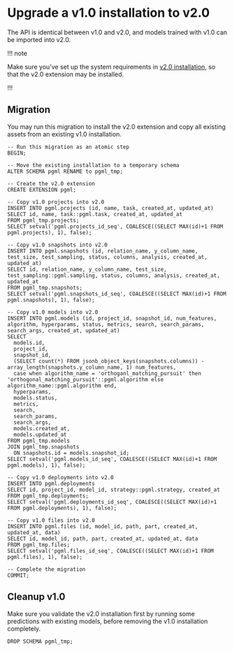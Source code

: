 
# Upgrade a v1.0 installation to v2.0

The API is identical between v1.0 and v2.0, and models trained with v1.0 can be imported into v2.0. 

!!! note

Make sure you've set up the system requirements in [v2.0 installation](/docs/guides/setup/v2/installation/), so that the v2.0 extension may be installed.

!!!

## Migration
You may run this migration to install the v2.0 extension and copy all existing assets from an existing v1.0 installation.

```postgresql
-- Run this migration as an atomic step
BEGIN;

-- Move the existing installation to a temporary schema
ALTER SCHEMA pgml RENAME to pgml_tmp;

-- Create the v2.0 extension
CREATE EXTENSION pgml;

-- Copy v1.0 projects into v2.0
INSERT INTO pgml.projects (id, name, task, created_at, updated_at)
SELECT id, name, task::pgml.task, created_at, updated_at 
FROM pgml_tmp.projects;
SELECT setval('pgml.projects_id_seq', COALESCE((SELECT MAX(id)+1 FROM pgml.projects), 1), false);

-- Copy v1.0 snapshots into v2.0
INSERT INTO pgml.snapshots (id, relation_name, y_column_name, test_size, test_sampling, status, columns, analysis, created_at, updated_at)
SELECT id, relation_name, y_column_name, test_size, test_sampling::pgml.sampling, status, columns, analysis, created_at, updated_at
FROM pgml_tmp.snapshots;
SELECT setval('pgml.snapshots_id_seq', COALESCE((SELECT MAX(id)+1 FROM pgml.snapshots), 1), false);

-- Copy v1.0 models into v2.0
INSERT INTO pgml.models (id, project_id, snapshot_id, num_features, algorithm, hyperparams, status, metrics, search, search_params, search_args, created_at, updated_at)
SELECT 
  models.id, 
  project_id, 
  snapshot_id, 
  (SELECT count(*) FROM jsonb_object_keys(snapshots.columns)) - array_length(snapshots.y_column_name, 1) num_features,  
  case when algorithm_name = 'orthoganl_matching_pursuit' then 'orthogonal_matching_pursuit'::pgml.algorithm else algorithm_name::pgml.algorithm end, 
  hyperparams, 
  models.status, 
  metrics, 
  search, 
  search_params, 
  search_args, 
  models.created_at, 
  models.updated_at
FROM pgml_tmp.models 
JOIN pgml_tmp.snapshots 
  ON snapshots.id = models.snapshot_id;
SELECT setval('pgml.models_id_seq', COALESCE((SELECT MAX(id)+1 FROM pgml.models), 1), false);

-- Copy v1.0 deployments into v2.0
INSERT INTO pgml.deployments
SELECT id, project_id, model_id, strategy::pgml.strategy, created_at
FROM pgml_tmp.deployments;
SELECT setval('pgml.deployments_id_seq', COALESCE((SELECT MAX(id)+1 FROM pgml.deployments), 1), false);

-- Copy v1.0 files into v2.0
INSERT INTO pgml.files (id, model_id, path, part, created_at, updated_at, data)
SELECT id, model_id, path, part, created_at, updated_at, data
FROM pgml_tmp.files;
SELECT setval('pgml.files_id_seq', COALESCE((SELECT MAX(id)+1 FROM pgml.files), 1), false);

-- Complete the migration
COMMIT;
```

## Cleanup v1.0
Make sure you validate the v2.0 installation first by running some predictions with existing models, before removing the v1.0 installation completely.

```postgresql
DROP SCHEMA pgml_tmp;
```


